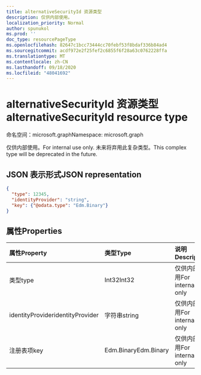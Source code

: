 ```yaml
---
title: alternativeSecurityId 资源类型
description: 仅供内部使用。
localization_priority: Normal
author: spunukol
ms.prod: ''
doc_type: resourcePageType
ms.openlocfilehash: 82647c1bcc73444cc70febf53f8bdaf336b84ad4
ms.sourcegitcommit: acdf972e2f25fef2c6855f6f28a63c0762228ffa
ms.translationtype: MT
ms.contentlocale: zh-CN
ms.lasthandoff: 09/18/2020
ms.locfileid: "48041692"
---
```

# <a name="alternativesecurityid-resource-type"></a><span data-ttu-id="08ea5-103">alternativeSecurityId 资源类型</span><span class="sxs-lookup"><span data-stu-id="08ea5-103">alternativeSecurityId resource type</span></span>

<span data-ttu-id="08ea5-104">命名空间：microsoft.graph</span><span class="sxs-lookup"><span data-stu-id="08ea5-104">Namespace: microsoft.graph</span></span>

<span data-ttu-id="08ea5-105">仅供内部使用。</span><span class="sxs-lookup"><span data-stu-id="08ea5-105">For internal use only.</span></span> <span data-ttu-id="08ea5-106">未来将弃用此复杂类型。</span><span class="sxs-lookup"><span data-stu-id="08ea5-106">This complex type will be deprecated in the future.</span></span>

## <a name="json-representation"></a><span data-ttu-id="08ea5-107">JSON 表示形式</span><span class="sxs-lookup"><span data-stu-id="08ea5-107">JSON representation</span></span>

<!--{
  "blockType": "resource",
  "@odata.type": "microsoft.graph.alternativeSecurityId"
}-->

```json
{
  "type": 12345,
  "identityProvider": "string",
  "key": {"@odata.type": "Edm.Binary"}
}
```

## <a name="properties"></a><span data-ttu-id="08ea5-108">属性</span><span class="sxs-lookup"><span data-stu-id="08ea5-108">Properties</span></span>
| <span data-ttu-id="08ea5-109">属性</span><span class="sxs-lookup"><span data-stu-id="08ea5-109">Property</span></span>         | <span data-ttu-id="08ea5-110">类型</span><span class="sxs-lookup"><span data-stu-id="08ea5-110">Type</span></span>       | <span data-ttu-id="08ea5-111">说明</span><span class="sxs-lookup"><span data-stu-id="08ea5-111">Description</span></span>
|:-----------------|:-----------|:---------------------
| <span data-ttu-id="08ea5-112">类型</span><span class="sxs-lookup"><span data-stu-id="08ea5-112">type</span></span>             | <span data-ttu-id="08ea5-113">Int32</span><span class="sxs-lookup"><span data-stu-id="08ea5-113">Int32</span></span>      | <span data-ttu-id="08ea5-114">仅供内部使用</span><span class="sxs-lookup"><span data-stu-id="08ea5-114">For internal use only</span></span>
| <span data-ttu-id="08ea5-115">identityProvider</span><span class="sxs-lookup"><span data-stu-id="08ea5-115">identityProvider</span></span> | <span data-ttu-id="08ea5-116">字符串</span><span class="sxs-lookup"><span data-stu-id="08ea5-116">string</span></span>     | <span data-ttu-id="08ea5-117">仅供内部使用</span><span class="sxs-lookup"><span data-stu-id="08ea5-117">For internal use only</span></span>
| <span data-ttu-id="08ea5-118">注册表项</span><span class="sxs-lookup"><span data-stu-id="08ea5-118">key</span></span>              | <span data-ttu-id="08ea5-119">Edm.Binary</span><span class="sxs-lookup"><span data-stu-id="08ea5-119">Edm.Binary</span></span> | <span data-ttu-id="08ea5-120">仅供内部使用</span><span class="sxs-lookup"><span data-stu-id="08ea5-120">For internal use only</span></span>

